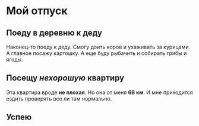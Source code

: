 # Мой отпуск

## Поеду в деревню к деду
Наконец-то поеду к деду. Смогу доить коров и ухаживать за курицами. А главное посажу картошку. А еще буду рыбачить и собирать грибы и ягоды.
## Посещу **_нехорошую_ квартиру**
Эта квартира вроде **не плохая**. Но она от меня **68 км**. И мне приходится ездить проверять все ли там нормально.
## Успею